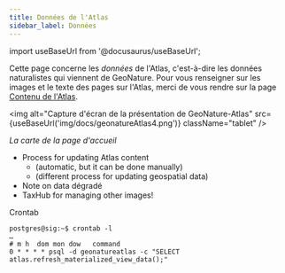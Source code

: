 ```yaml
---
title: Données de l'Atlas
sidebar_label: Données
---
```

import useBaseUrl from '@docusaurus/useBaseUrl';

Cette page concerne les *données* de l'Atlas, c'est-à-dire les données naturalistes qui viennent de GeoNature. Pour vous renseigner sur les images et le texte des pages sur l'Atlas, merci de vous rendre sur la page [Contenu de l'Atlas](atlasContenu.md).

<img alt="Capture d'écran de la présentation de GeoNature-Atlas" src={useBaseUrl('img/docs/geonatureAtlas4.png')} className="tablet" />

*La carte de la page d'accueil*

* Process for updating Atlas content
  * (automatic, but it can be done manually)
  * (different process for updating geospatial data)
* Note on data dégradé
* TaxHub for managing other images!

Crontab

```
postgres@sig:~$ crontab -l
…
# m h  dom mon dow   command
0 * * * * psql -d geonatureatlas -c "SELECT atlas.refresh_materialized_view_data();"
```
